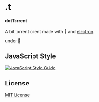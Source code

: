 # .t 
#### dotTorrent

A bit torrent client made with :yellow_heart: and [electron](https://electronjs.org).

under :construction:

## JavaScript Style

[![JavaScript Style Guide](https://cdn.rawgit.com/standard/standard/master/badge.svg)](https://github.com/standard/standard)

## License

[MIT License](LICENSE)
